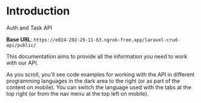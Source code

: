 # Introduction

Auth and Task API

<aside>
    <strong>Base URL</strong>: <code>https://e024-202-29-11-63.ngrok-free.app/laravel-crud-api/public/</code>
</aside>

This documentation aims to provide all the information you need to work with our API.

<aside>As you scroll, you'll see code examples for working with the API in different programming languages in the dark area to the right (or as part of the content on mobile).
You can switch the language used with the tabs at the top right (or from the nav menu at the top left on mobile).</aside>

